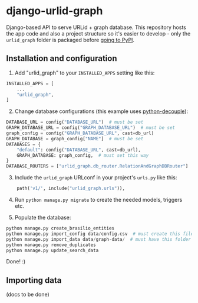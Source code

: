 # django-urlid-graph

Django-based API to serve URLid + graph database.
This repository hosts the app code and also a project structure so it's easier
to develop - only the `urlid_graph` folder is packaged before [going to
PyPI](https://pypi.org/project/django-urlid-graph).


## Installation and configuration

1. Add "urlid_graph" to your `INSTALLED_APPS` setting like this:

```python
INSTALLED_APPS = [
    ...
    "urlid_graph",
]
```

2. Change database configurations (this example uses
   [python-decouple](https://github.com/henriquebastos/python-decouple)):

```python
DATABASE_URL = config("DATABASE_URL")  # must be set
GRAPH_DATABASE_URL = config("GRAPH_DATABASE_URL")  # must be set
graph_config = config("GRAPH_DATABASE_URL", cast=db_url)
GRAPH_DATABASE = graph_config["NAME"]  # must be set
DATABASES = {
    "default": config("DATABASE_URL", cast=db_url),
    GRAPH_DATABASE: graph_config,  # must set this way
}
DATABASE_ROUTERS = ["urlid_graph.db_router.RelationAndGraphDBRouter"]
```

3. Include the `urlid_graph` URLconf in your project's `urls.py` like this:

```python
    path('v1/', include("urlid_graph.urls")),
```

4. Run `python manage.py migrate` to create the needed models, triggers etc.

5. Populate the database:

```python
python manage.py create_brasilio_entities
python manage.py import_config data/config.csv  # must create this file before
python manage.py import_data data/graph-data/  # must have this folder with data
python manage.py remove_duplicates
python manage.py update_search_data
```

Done! :)


## Importing data

(docs to be done)
